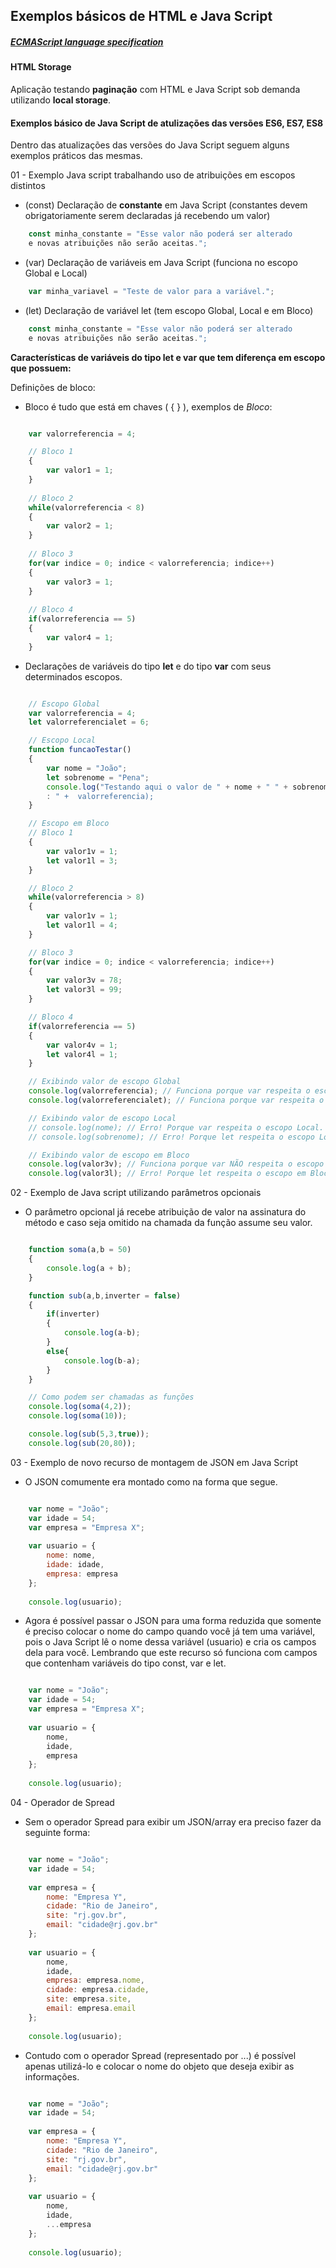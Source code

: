 ## Exemplos básicos de HTML e Java Script

##### [ECMAScript language specification](https://www.ecma-international.org)<br/>

#### HTML Storage
Aplicação testando **paginação** com HTML e Java Script sob demanda utilizando **local storage**.

#### Exemplos básico de Java Script de atulizações das versões ES6, ES7, ES8
Dentro das atualizações das versões do Java Script seguem alguns exemplos práticos das mesmas.

01 - Exemplo Java script trabalhando uso de atribuições em escopos distintos

- (const) Declaração de **constante** em Java Script (constantes devem obrigatoriamente serem declaradas já recebendo um valor)
```javascript
	const minha_constante = "Esse valor não poderá ser alterado 
	e novas atribuições não serão aceitas.";
```

- (var) Declaração de variáveis em Java Script (funciona no escopo Global e Local)
```javascript
	var minha_variavel = "Teste de valor para a variável.";
```

- (let) Declaração de variável let (tem escopo Global, Local e em Bloco)
```javascript
	const minha_constante = "Esse valor não poderá ser alterado 
	e novas atribuições não serão aceitas.";
```

**Características de variáveis do tipo **let** e **var** que tem diferença em escopo que possuem:**

Definições de bloco:

- Bloco é tudo que está em chaves ( { } ), exemplos de *Bloco*:
```javascript

	var valorreferencia = 4;

	// Bloco 1
	{
		var valor1 = 1;
	}
	
	// Bloco 2	
	while(valorreferencia < 8)
	{
		var valor2 = 1;
	}
	
	// Bloco 3	
	for(var indice = 0; indice < valorreferencia; indice++)
	{
		var valor3 = 1;
	}
	
	// Bloco 4
	if(valorreferencia == 5)
	{
		var valor4 = 1;
	}
```

- Declarações de variáveis do tipo **let** e do tipo **var** com seus determinados escopos.
```javascript

	// Escopo Global
	var valorreferencia = 4; 
	let valorreferencialet = 6;

	// Escopo Local
	function funcaoTestar()
	{
		var nome = "João";
		let sobrenome = "Pena";
		console.log("Testando aqui o valor de " + nome + " " + sobrenome + "
		: " +  valorreferencia);
	}

	// Escopo em Bloco
	// Bloco 1
	{
		var valor1v = 1;
		let valor1l = 3;
	}

	// Bloco 2	
	while(valorreferencia > 8)
	{
		var valor1v = 1;
		let valor1l = 4;
	}

	// Bloco 3	
	for(var indice = 0; indice < valorreferencia; indice++)
	{
		var valor3v = 78;
		let valor3l = 99;
	}

	// Bloco 4
	if(valorreferencia == 5)
	{
		var valor4v = 1;
		let valor4l = 1;
	}

	// Exibindo valor de escopo Global
	console.log(valorreferencia); // Funciona porque var respeita o escopo Global.
	console.log(valorreferencialet); // Funciona porque var respeita o escopo Global.

	// Exibindo valor de escopo Local
	// console.log(nome); // Erro! Porque var respeita o escopo Local.
	// console.log(sobrenome); // Erro! Porque let respeita o escopo Local.

	// Exibindo valor de escopo em Bloco
	console.log(valor3v); // Funciona porque var NÃO respeita o escopo em Bloco!
	console.log(valor3l); // Erro! Porque let respeita o escopo em Bloco!	
```

02 - Exemplo de Java script utilizando parâmetros opcionais

- O parâmetro opcional já recebe atribuição de valor na assinatura do método e caso seja omitido na chamada da função assume seu valor.
```javascript

	function soma(a,b = 50)
	{        
		console.log(a + b);
	}

	function sub(a,b,inverter = false)
	{
		if(inverter)
		{
			console.log(a-b);
		}
		else{
			console.log(b-a);
		}
	}

	// Como podem ser chamadas as funções 
	console.log(soma(4,2));
	console.log(soma(10));

	console.log(sub(5,3,true));
	console.log(sub(20,80));
```

03 - Exemplo de novo recurso de montagem de JSON em Java Script

- O JSON comumente era montado como na forma que segue.
```javascript

	var nome = "João";
	var idade = 54;
	var empresa = "Empresa X";
	
	var usuario = {
		nome: nome,
		idade: idade,
		empresa: empresa
	};
	
	console.log(usuario);
```
- Agora é possível passar o JSON para uma forma reduzida que somente é preciso colocar o nome do campo quando você já tem uma variável, pois o Java Script lê o nome dessa variável (usuario) e cria os campos dela para você. Lembrando que este recurso só funciona com campos que contenham variáveis do tipo const, var e let.
```javascript

	var nome = "João";
	var idade = 54;
	var empresa = "Empresa X";
	
	var usuario = {
		nome,
		idade,
		empresa
	};
	
	console.log(usuario);
```

04 - Operador de Spread

- Sem o operador Spread para exibir um JSON/array era preciso fazer da seguinte forma:
```javascript

	var nome = "João";
	var idade = 54;
	
	var empresa = {
		nome: "Empresa Y",
		cidade: "Rio de Janeiro",
		site: "rj.gov.br",
		email: "cidade@rj.gov.br"
	};
	
	var usuario = {
		nome,
		idade,
		empresa: empresa.nome,
		cidade: empresa.cidade,
		site: empresa.site,
		email: empresa.email
	};
	
	console.log(usuario);
```	
	
- Contudo com o operador Spread (representado por ...) é possível apenas utilizá-lo e colocar o nome do objeto que deseja exibir as informações.
```javascript

	var nome = "João";
	var idade = 54;
	
	var empresa = {
		nome: "Empresa Y",
		cidade: "Rio de Janeiro",
		site: "rj.gov.br",
		email: "cidade@rj.gov.br"
	};
	
	var usuario = {
		nome,
		idade,
		...empresa
	};
	
	console.log(usuario);
```	
